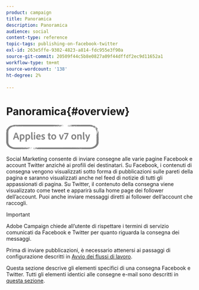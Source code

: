 ```yaml
---
product: campaign
title: Panoramica
description: Panoramica
audience: social
content-type: reference
topic-tags: publishing-on-facebook-twitter
exl-id: 263e5ffe-9302-4823-a814-fdc955e3f90a
source-git-commit: 20509f44c5b8e0827a09f44dffdf2ec9d11652a1
workflow-type: tm+mt
source-wordcount: '138'
ht-degree: 2%

---
```


# Panoramica{#overview}

![](../../assets/v7-only.svg)

Social Marketing consente di inviare consegne alle varie pagine Facebook e account Twitter anziché ai profili dei destinatari. Su Facebook, i contenuti di consegna vengono visualizzati sotto forma di pubblicazioni sulle pareti della pagina e saranno visualizzati anche nel feed di notizie di tutti gli appassionati di pagina. Su Twitter, il contenuto della consegna viene visualizzato come tweet e apparirà sulla home page dei follower dell’account. Puoi anche inviare messaggi diretti ai follower dell’account che raccogli.

>[!IMPORTANT]
>
>Adobe Campaign chiede all’utente di rispettare i termini di servizio comunicati da Facebook e Twitter per quanto riguarda la consegna dei messaggi.
>
>Prima di inviare pubblicazioni, è necessario attenersi ai passaggi di configurazione descritti in [Avvio dei flussi di lavoro](../../social/using/starting-workflows.md).

Questa sezione descrive gli elementi specifici di una consegna Facebook e Twitter. Tutti gli elementi identici alle consegne e-mail sono descritti in [questa sezione](../../delivery/using/about-email-channel.md).
